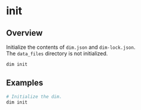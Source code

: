 # init

## Overview

Initialize the contents of `dim.json` and `dim-lock.json`.\
The `data_files` directory is not initialized.

```bash
dim init
```

## Examples

```bash
# Initialize the dim.
dim init
```
